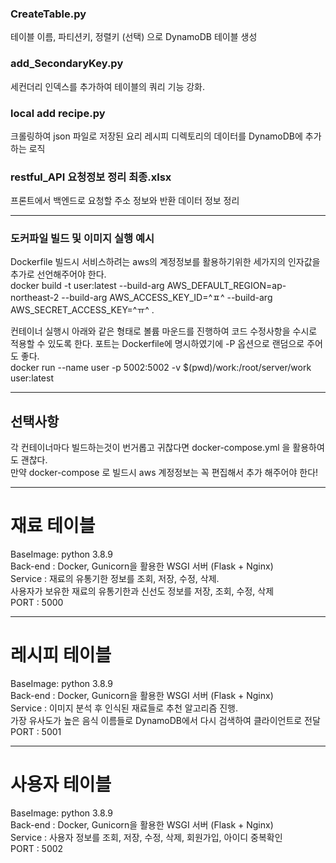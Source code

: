 ### CreateTable.py
테이블 이름, 파티션키, 정렬키 (선택) 으로 DynamoDB 테이블 생성

### add_SecondaryKey.py
세컨더리 인덱스를 추가하여 테이블의 쿼리 기능 강화.

### local add recipe.py
크롤링하여 json 파일로 저장된 요리 레시피 디렉토리의 데이터를 DynamoDB에 추가하는 로직

### restful_API 요청정보 정리 최종.xlsx
프론트에서 백엔드로 요청할 주소 정보와 반환 데이터 정보 정리  

---
### 도커파일 빌드 및 이미지 실행 예시

Dockerfile 빌드시 서비스하려는 aws의 계정정보를 활용하기위한 세가지의 인자값을 추가로 선언해주어야 한다.  
docker build -t user:latest --build-arg AWS_DEFAULT_REGION=ap-northeast-2 --build-arg AWS_ACCESS_KEY_ID=^ㅍ^ --build-arg AWS_SECRET_ACCESS_KEY=^ㅠ^ .  


컨테이너 실행시 아래와 같은 형태로 볼륨 마운드를 진행하여 코드 수정사항을 수시로 적용할 수 있도록 한다. 포트는 Dockerfile에 명시하였기에 -P 옵션으로 랜덤으로 주어도 좋다.  
docker run --name user -p 5002:5002 -v $(pwd)/work:/root/server/work user:latest

---
## 선택사항
각 컨테이너마다 빌드하는것이 번거롭고 귀찮다면 docker-compose.yml 을 활용하여도 괜찮다.  
만약 docker-compose 로 빌드시 aws 계정정보는 꼭 편집해서 추가 해주어야 한다!  

---
# 재료 테이블
BaseImage: python 3.8.9  
Back-end : Docker, Gunicorn을 활용한 WSGI 서버 (Flask + Nginx)  
Service : 재료의 유통기한 정보를 조회, 저장, 수정, 삭제.  
사용자가 보유한 재료의 유통기한과 신선도 정보를 저장, 조회, 수정, 삭제  
PORT : 5000

---
# 레시피 테이블
BaseImage: python 3.8.9  
Back-end : Docker, Gunicorn을 활용한 WSGI 서버 (Flask + Nginx)  
Service : 이미지 분석 후 인식된 재료들로 추천 알고리즘 진행.  
가장 유사도가 높은 음식 이름들로 DynamoDB에서 다시 검색하여 클라이언트로 전달  
PORT : 5001

---
# 사용자 테이블
BaseImage: python 3.8.9  
Back-end : Docker, Gunicorn을 활용한 WSGI 서버 (Flask + Nginx)  
Service : 사용자 정보를 조회, 저장, 수정, 삭제, 회원가입, 아이디 중복확인  
PORT : 5002
